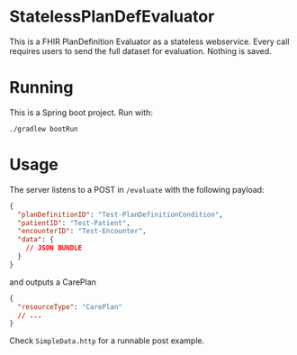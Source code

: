 # StatelessPlanDefEvaluator

This is a FHIR PlanDefinition Evaluator as a stateless webservice. Every call requires users to send the full dataset for evaluation. Nothing is saved.  

# Running

This is a Spring boot project. Run with: 

```
./gradlew bootRun
```

# Usage

The server listens to a POST in `/evaluate` with the following payload:

```json
{
  "planDefinitionID": "Test-PlanDefinitionCondition",
  "patientID": "Test-Patient",
  "encounterID": "Test-Encounter", 
  "data": {
    // JSON BUNDLE 
  }
}
```

and outputs a CarePlan

```json
{
  "resourceType": "CarePlan"
  // ...
}
```

Check `SimpleData.http` for a runnable post example.  

